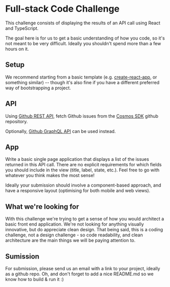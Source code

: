 # Full-stack Code Challenge

This challenge consists of displaying the results of an API call using React and TypeScript.

The goal here is for us to get a basic understanding of how you code, so it's not meant to be very difficult. Ideally you shouldn't spend more than a few hours on it.

## Setup

We recommend starting from a basic template (e.g. [create-react-app](https://reactjs.org/docs/create-a-new-react-app.html), or something similar) -- though it's also fine if you have a different preferred way of bootstrapping a project.


## API

Using [Github REST API](https://docs.github.com/en/free-pro-team@latest/rest), fetch Github issues from the [Cosmos SDK](https://github.com/cosmos/cosmos-sdk) github repository.

Optionally, [Github GraphQL API](https://docs.github.com/en/free-pro-team@latest/graphql) can be used instead.

## App

Write a basic single page application that displays a list of the issues returned in this API call. There are no explicit requirements for which fields you should include in the view (title, label, state, etc.). Feel free to go with whatever you think makes the most sense!

Ideally your submission should involve a component-based approach, and have a responsive layout (optimising for both mobile and web views).

## What we're looking for

With this challenge we're trying to get a sense of how you would architect a basic front end application. We're not looking for anything visually innovative, but do appreciate clean design. That being said, this is a coding challenge, not a design challenge - so code readability, and clean architecture are the main things we will be paying attention to.

## Sumission

For submission, please send us an email with a link to your project, ideally as a github repo. Oh, and don't forget to add a nice README.md so we know how to build & run it :)
